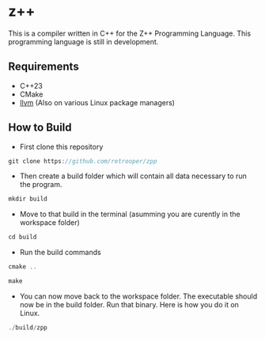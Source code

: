# z++

This is a compiler written in C++ for the Z++ Programming Language. This programming language is still in development.

## Requirements
* C++23
* CMake
* [llvm](https://github.com/llvm/llvm-project) (Also on various Linux package managers)

## How to Build
* First clone this repository
```cpp
git clone https://github.com/retrooper/zpp
```
* Then create a build folder which will contain all data necessary to run the program.
```cpp
mkdir build
```
* Move to that build in the terminal (asumming you are curently in the workspace folder)
```cpp
cd build
```
* Run the build commands
```cpp
cmake ..
```
```cpp
make
```
* You can now move back to the workspace folder. The executable should now be in the build folder. Run that binary. Here is how you do it on Linux.
```cpp
./build/zpp
```
